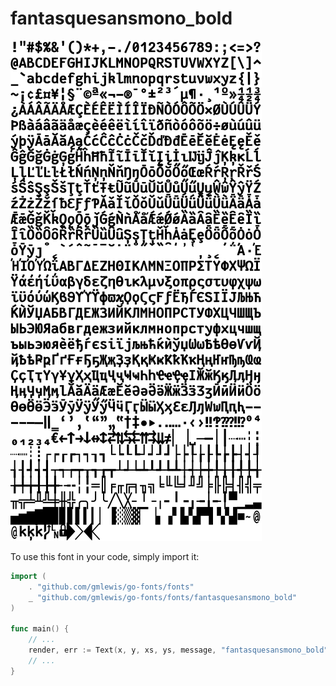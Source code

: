 # fantasquesansmono_bold

![fantasquesansmono_bold](fantasquesansmono_bold.png)

To use this font in your code, simply import it:

```go
import (
	. "github.com/gmlewis/go-fonts/fonts"
	_ "github.com/gmlewis/go-fonts/fonts/fantasquesansmono_bold"
)

func main() {
	// ...
	render, err := Text(x, y, xs, ys, message, "fantasquesansmono_bold"),
	// ...
}
```
